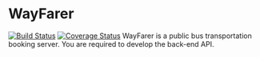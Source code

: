 # WayFarer
[![Build Status](https://travis-ci.com/SteveFunso/WayFarer.svg?branch=Develop)](https://travis-ci.com/SteveFunso/WayFarer)
[![Coverage Status](https://coveralls.io/repos/github/SteveFunso/WayFarer/badge.svg?branch=Develop)](https://coveralls.io/github/SteveFunso/WayFarer?branch=Develop)
WayFarer is a public bus transportation booking server. You are required to develop the back-end API.
